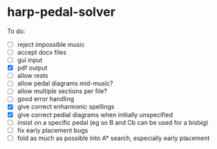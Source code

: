 # harp-pedal-solver

To do:
- [ ] reject impossible music
- [ ] accept docx files
- [ ] gui input
- [x] pdf output
- [ ] allow rests
- [ ] allow pedal diagrams mid-music?
- [ ] allow multiple sections per file?
- [ ] good error handling
- [x] give correct enharmonic spellings
- [x] give correct pedial diagrams when initially unspecified
- [ ] insist on a specific pedal (eg so B and Cb can be used for a bisbig)
- [ ] fix early placement bugs
- [ ] fold as much as possible into A\* search, especially early placement
